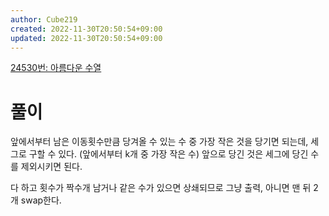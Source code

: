 ```yaml
---
author: Cube219
created: 2022-11-30T20:50:54+09:00
updated: 2022-11-30T20:50:54+09:00
---
```


[24530번: 아름다운 수열](https://www.acmicpc.net/problem/24530)

# 풀이

앞에서부터 남은 이동횟수만큼 당겨올 수 있는 수 중 가장 작은 것을 당기면 되는데, 세그로 구할 수 있다. (앞에서부터 k개 중 가장 작은 수) 앞으로 당긴 것은 세그에 당긴 수를 제외시키면 된다.

다 하고 횟수가 짝수개 남거나 같은 수가 있으면 상쇄되므로 그냥 출력, 아니면 맨 뒤 2개 swap한다.
